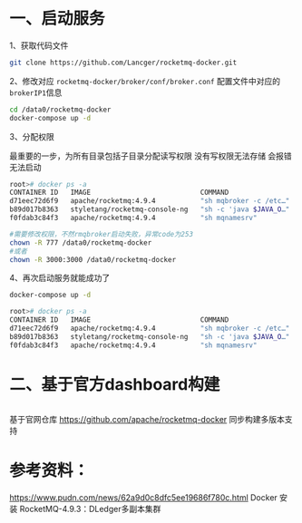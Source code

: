 # 一、启动服务

1、获取代码文件

```bash
git clone https://github.com/Lancger/rocketmq-docker.git
```

2、修改对应 `rocketmq-docker/broker/conf/broker.conf` 配置文件中对应的`brokerIP1`信息

```bash
cd /data0/rocketmq-docker
docker-compose up -d
```

3、分配权限

最重要的一步，为所有目录包括子目录分配读写权限 没有写权限无法存储 会报错无法启动

```bash
root># docker ps -a
CONTAINER ID   IMAGE                           COMMAND                  CREATED          STATUS                        PORTS                                                                   NAMES
d71eec72d6f9   apache/rocketmq:4.9.4           "sh mqbroker -c /etc…"   14 seconds ago   Exited (253) 12 seconds ago                                                                           rmqbroker
b89d017b8363   styletang/rocketmq-console-ng   "sh -c 'java $JAVA_O…"   14 seconds ago   Up 12 seconds                 0.0.0.0:8080->8080/tcp, :::8080->8080/tcp                               rmqconsole
f0fdab3c84f3   apache/rocketmq:4.9.4           "sh mqnamesrv"           14 seconds ago   Up 13 seconds                 10909/tcp, 0.0.0.0:9876->9876/tcp, :::9876->9876/tcp, 10911-10912/tcp   rmqnamesrv
```

```bash
#需要修改权限，不然rmqbroker启动失败，异常code为253
chown -R 777 /data0/rocketmq-docker
#或者
chown -R 3000:3000 /data0/rocketmq-docker
```

4、再次启动服务就能成功了

```bash
docker-compose up -d
```

```bash
root># docker ps -a
CONTAINER ID   IMAGE                           COMMAND                  CREATED         STATUS          PORTS                                                                                                               NAMES
d71eec72d6f9   apache/rocketmq:4.9.4           "sh mqbroker -c /etc…"   2 minutes ago   Up 43 seconds   0.0.0.0:10909->10909/tcp, :::10909->10909/tcp, 9876/tcp, 10912/tcp, 0.0.0.0:10911->10911/tcp, :::10911->10911/tcp   rmqbroker
b89d017b8363   styletang/rocketmq-console-ng   "sh -c 'java $JAVA_O…"   2 minutes ago   Up 2 minutes    0.0.0.0:8080->8080/tcp, :::8080->8080/tcp                                                                           rmqconsole
f0fdab3c84f3   apache/rocketmq:4.9.4           "sh mqnamesrv"           2 minutes ago   Up 2 minutes    10909/tcp, 0.0.0.0:9876->9876/tcp, :::9876->9876/tcp, 10911-10912/tcp       
```

# 二、基于官方dashboard构建

```bash

```

基于官网仓库 https://github.com/apache/rocketmq-docker 同步构建多版本支持 

# 参考资料：

https://www.pudn.com/news/62a9d0c8dfc5ee19686f780c.html  Docker 安装 RocketMQ-4.9.3：DLedger多副本集群
